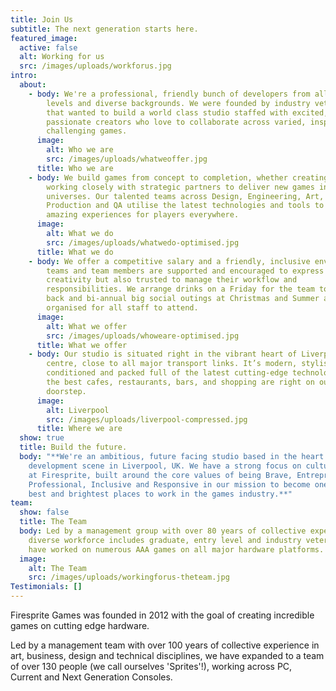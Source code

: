 ```yaml
---
title: Join Us
subtitle: The next generation starts here.
featured_image:
  active: false
  alt: Working for us
  src: /images/uploads/workforus.jpg
intro:
  about:
    - body: We're a professional, friendly bunch of developers from all experience
        levels and diverse backgrounds. We were founded by industry veterans
        that wanted to build a world class studio staffed with excited,
        passionate creators who love to collaborate across varied, inspiring and
        challenging games.
      image:
        alt: Who we are
        src: /images/uploads/whatweoffer.jpg
      title: Who we are
    - body: We build games from concept to completion, whether creating our own IP or
        working closely with strategic partners to deliver new games in existing
        universes. Our talented teams across Design, Engineering, Art,
        Production and QA utilise the latest technologies and tools to create
        amazing experiences for players everywhere.
      image:
        alt: What we do
        src: /images/uploads/whatwedo-optimised.jpg
      title: What we do
    - body: We offer a competitive salary and a friendly, inclusive environment where
        teams and team members are supported and encouraged to express their
        creativity but also trusted to manage their workflow and
        responsibilities. We arrange drinks on a Friday for the team to kick
        back and bi-annual big social outings at Christmas and Summer are also
        organised for all staff to attend.
      image:
        alt: What we offer
        src: /images/uploads/whoweare-optimised.jpg
      title: What we offer
    - body: Our studio is situated right in the vibrant heart of Liverpool city
        centre, close to all major transport links. It’s modern, stylish, air
        conditioned and packed full of the latest cutting-edge technology. All
        the best cafes, restaurants, bars, and shopping are right on our
        doorstep.
      image:
        alt: Liverpool
        src: /images/uploads/liverpool-compressed.jpg
      title: Where we are
  show: true
  title: Build the future.
  body: "**We're an ambitious, future facing studio based in the heart of the game
    development scene in Liverpool, UK. We have a strong focus on culture here
    at Firesprite, built around the core values of being Brave, Entrepreneurial,
    Professional, Inclusive and Responsive in our mission to become one of the
    best and brightest places to work in the games industry.**"
team:
  show: false
  title: The Team
  body: Led by a management group with over 80 years of collective experience our
    diverse workforce includes graduate, entry level and industry veterans who
    have worked on numerous AAA games on all major hardware platforms.
  image:
    alt: The Team
    src: /images/uploads/workingforus-theteam.jpg
Testimonials: []
---
```

Firesprite Games was founded in 2012 with the goal of creating incredible games on cutting edge hardware. 

Led by a management team with over 100 years of collective experience in art, business, design and technical disciplines, we have expanded to a team of over 130 people (we call ourselves 'Sprites'!), working across PC, Current and Next Generation Consoles.
